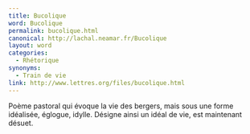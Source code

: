 ```yaml
---
title: Bucolique
word: Bucolique
permalink: bucolique.html
canonical: http://lachal.neamar.fr/Bucolique
layout: word
categories:
  - Rhétorique
synonyms:
  - Train de vie
link: http://www.lettres.org/files/bucolique.html
---
```


Poème pastoral qui évoque la vie des bergers, mais sous une forme idéalisée, églogue, idylle. Désigne ainsi un idéal de vie, est maintenant désuet.

